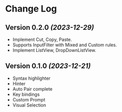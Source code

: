 Change Log
==========

Version 0.2.0 *(2023-12-29)*
-----------------------------

* Implement Cut, Copy, Paste.
* Supports InputFilter with Mixed and Custom rules.
* Implement ListView, DropDownListView.

Version 0.1.0 *(2023-12-21)*
-----------------------------

* Syntax highlighter
* Hinter
* Auto Pair complete
* Key bindings
* Custom Prompt
* Visual Selection